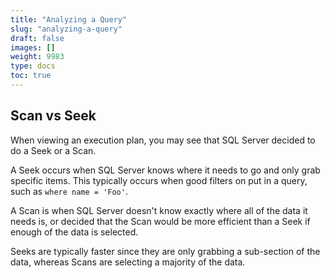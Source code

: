 ```yaml
---
title: "Analyzing a Query"
slug: "analyzing-a-query"
draft: false
images: []
weight: 9983
type: docs
toc: true
---
```


## Scan vs Seek
When viewing an execution plan, you may see that SQL Server decided to do a Seek or a Scan.

A Seek occurs when SQL Server knows where it needs to go and only grab specific items.  This typically occurs when good filters on put in a query, such as `where name = 'Foo'`.

A Scan is when SQL Server doesn't know exactly where all of the data it needs is, or decided that the Scan would be more efficient than a Seek if enough of the data is selected.

Seeks are typically faster since they are only grabbing a sub-section of the data, whereas Scans are selecting a majority of the data.

